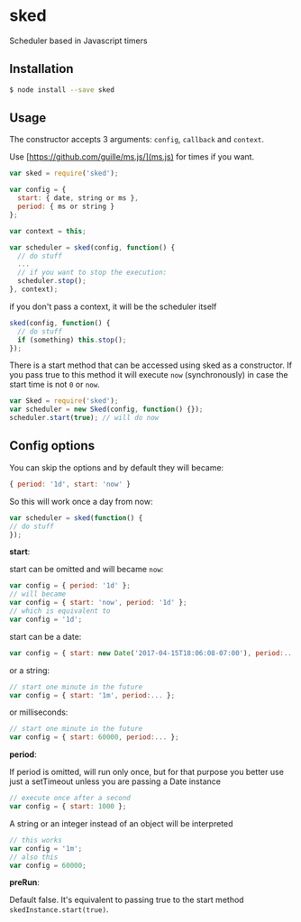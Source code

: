 sked
====

Scheduler based in Javascript timers

## Installation

```bash
$ node install --save sked
```

## Usage

The constructor accepts 3 arguments: `config`, `callback` and `context`.

Use [https://github.com/guille/ms.js/](ms.js) for times if you want.

```javascript
var sked = require('sked');

var config = {
  start: { date, string or ms },
  period: { ms or string }
};

var context = this;

var scheduler = sked(config, function() {
  // do stuff
  ...
  // if you want to stop the execution:
  scheduler.stop();
}, context);
```

if you don't pass a context, it will be the scheduler itself

```javascript
sked(config, function() {
  // do stuff
  if (something) this.stop();
});
```

There is a start method that can be accessed using sked as a constructor.
If you pass true to this method it will execute `now` (synchronously) in case the
start time is not `0` or `now`.

```javascript
var Sked = require('sked');
var scheduler = new Sked(config, function() {});
scheduler.start(true); // will do now
```

## Config options

You can skip the options and by default they will became:

```javascript
{ period: '1d', start: 'now' }
```

So this will work once a day from now:

```javascript
var scheduler = sked(function() {
// do stuff
});
```

**start**:

start can be omitted and will became `now`:

```javascript
var config = { period: '1d' };
// will became
var config = { start: 'now', period: '1d' };
// which is equivalent to
var config = '1d';
```

start can be a date:

```javascript
var config = { start: new Date('2017-04-15T18:06:08-07:00'), period:... };
```

or a string:

```javascript
// start one minute in the future
var config = { start: '1m', period:... };
```

or milliseconds:

```javascript
// start one minute in the future
var config = { start: 60000, period:... };
```

**period**:

If period is omitted, will run only once, but for
that purpose you better use just a setTimeout unless
you are passing a Date instance

```javascript
// execute once after a second
var config = { start: 1000 };
```

A string or an integer instead of an object
will be interpreted

```javascript
// this works
var config = '1m';
// also this
var config = 60000;
```

**preRun**:

Default false. It's equivalent to passing true to the start method `skedInstance.start(true)`.

